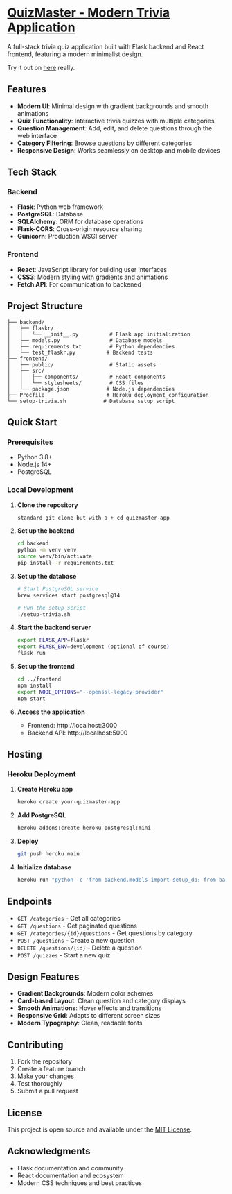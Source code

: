 # [QuizMaster - Modern Trivia Application](https://your-quizmaster-app-c4690209a8b5.herokuapp.com/)

A full-stack trivia quiz application built with Flask backend and React frontend, featuring a modern minimalist design.

Try it out on [here](https://your-quizmaster-app-c4690209a8b5.herokuapp.com) really. 
## Features

- **Modern UI**: Minimal design with gradient backgrounds and smooth animations
- **Quiz Functionality**: Interactive trivia quizzes with multiple categories
- **Question Management**: Add, edit, and delete questions through the web interface
- **Category Filtering**: Browse questions by different categories
- **Responsive Design**: Works seamlessly on desktop and mobile devices

## Tech Stack

### Backend
- **Flask**: Python web framework
- **PostgreSQL**: Database
- **SQLAlchemy**: ORM for database operations
- **Flask-CORS**: Cross-origin resource sharing
- **Gunicorn**: Production WSGI server

### Frontend
- **React**: JavaScript library for building user interfaces
- **CSS3**: Modern styling with gradients and animations
- **Fetch API**: For communication to backened

## Project Structure

```
├── backend/
│   ├── flaskr/
│   │   └── __init__.py          # Flask app initialization
│   ├── models.py                # Database models
│   ├── requirements.txt         # Python dependencies
│   └── test_flaskr.py          # Backend tests
├── frontend/
│   ├── public/                  # Static assets
│   ├── src/
│   │   ├── components/          # React components
│   │   └── stylesheets/         # CSS files
│   └── package.json            # Node.js dependencies
├── Procfile                    # Heroku deployment configuration
└── setup-trivia.sh            # Database setup script
```

## Quick Start

### Prerequisites
- Python 3.8+
- Node.js 14+
- PostgreSQL

### Local Development

1. **Clone the repository**
   ```bash
   standard git clone but with a + cd quizmaster-app
   ```

2. **Set up the backend**
   ```bash
   cd backend
   python -m venv venv
   source venv/bin/activate 
   pip install -r requirements.txt
   ```

3. **Set up the database**
   ```bash
   # Start PostgreSQL service
   brew services start postgresql@14
   
   # Run the setup script
   ./setup-trivia.sh
   ```

4. **Start the backend server**
   ```bash
   export FLASK_APP=flaskr
   export FLASK_ENV=development (optional of course)
   flask run
   ```

5. **Set up the frontend**
   ```bash
   cd ../frontend
   npm install
   export NODE_OPTIONS="--openssl-legacy-provider"
   npm start
   ```

6. **Access the application**
   - Frontend: http://localhost:3000
   - Backend API: http://localhost:5000

## Hosting

### Heroku Deployment

1. **Create Heroku app**
   ```bash
   heroku create your-quizmaster-app
   ```

2. **Add PostgreSQL**
   ```bash
   heroku addons:create heroku-postgresql:mini
   ```

3. **Deploy**
   ```bash
   git push heroku main
   ```

4. **Initialize database**
   ```bash
   heroku run "python -c 'from backend.models import setup_db; from backend.flaskr import create_app; app = create_app(); app.app_context().push(); setup_db(app)'"
   ```

## Endpoints

- `GET /categories` - Get all categories
- `GET /questions` - Get paginated questions
- `GET /categories/{id}/questions` - Get questions by category
- `POST /questions` - Create a new question
- `DELETE /questions/{id}` - Delete a question
- `POST /quizzes` - Start a new quiz

## Design Features

- **Gradient Backgrounds**: Modern color schemes
- **Card-based Layout**: Clean question and category displays
- **Smooth Animations**: Hover effects and transitions
- **Responsive Grid**: Adapts to different screen sizes
- **Modern Typography**: Clean, readable fonts

## Contributing

1. Fork the repository
2. Create a feature branch
3. Make your changes
4. Test thoroughly
5. Submit a pull request

## License

This project is open source and available under the [MIT License](LICENSE).

## Acknowledgments

- Flask documentation and community
- React documentation and ecosystem
- Modern CSS techniques and best practices
